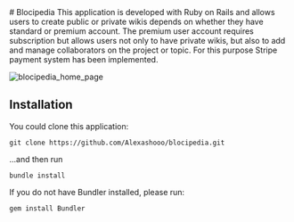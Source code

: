 <snippet>
  <content>
# Blocipedia
This application is developed with Ruby on Rails and allows users to create public or private wikis depends on whether they have standard or premium account.
The premium user account requires subscription but allows users not only to have private wikis, but also to add and manage collaborators on the project or topic.
For this purpose Stripe payment system has been implemented.

![blocipedia_home_page](https://cloud.githubusercontent.com/assets/13839425/23340538/3bdb8f96-fc38-11e6-859b-d8faf5d643a8.png)


## Installation
You could clone this application:
```
git clone https://github.com/Alexashooo/blocipedia.git
```
...and then run
```
bundle install
```
If you do not have Bundler installed, please run:
```
gem install Bundler
```




  </content>

</snippet>
